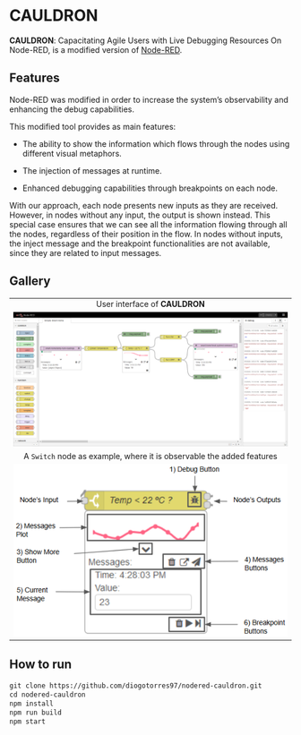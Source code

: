 # CAULDRON

**CAULDRON**: Capacitating Agile Users with Live Debugging Resources On Node-RED, is a modified version of [Node-RED](https://nodered.org/).


## Features

Node-RED was modified in order to increase the system’s observability and enhancing the debug capabilities.

This modified tool provides as main features:
- The ability to show the information which flows through the nodes using different visual metaphors.
  
- The injection of messages at runtime.
  
- Enhanced debugging capabilities through breakpoints on each node.


With our approach, each node presents new inputs as they are received. However, in nodes without any input, the output is shown instead. This special case ensures that we can see all the information flowing through all the nodes, regardless of their position in the flow. In nodes without inputs, the inject message and the breakpoint functionalities are not available, since they are related to input messages.

## Gallery

| |
|:-:|
| User interface of **CAULDRON** |
| ![The main interface](./images/cauldron.png)|
| A `Switch` node as example, where it is observable the added features|
|![A detailed node](./images/cauldron-node.png)|

## How to run

```
git clone https://github.com/diogotorres97/nodered-cauldron.git
cd nodered-cauldron
npm install
npm run build
npm start
```